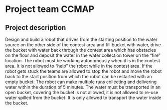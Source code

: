 # Project team CCMAP
## Project description
Design and build a robot that drives from the starting position to the water source on the other side of the contest area and fill  bucket with water, drive the bucket with water back through the contest area which has obstacles on the floor and deposit the water in the water collection tower on the “fire” location.
The robot must be working autonomously when it is in the contest area. It is not allowed to “help” the robot while in the contest area. If the robot gets stuck the teams are allowed to stop the robot and move the robot back to the start position from which the robot can be restarted with an empty bucket. The robot can make multiple runs collecting and delivering water within the duration of 5 minutes. The water must be transported in an open bucket, covering the bucket is not allowed, it is not allowed to re-use water spilled from the bucket. It is only allowed to transport the water inside the bucket. 
